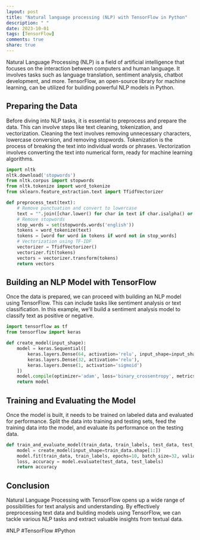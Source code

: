 ```yaml
---
layout: post
title: "Natural language processing (NLP) with TensorFlow in Python"
description: " "
date: 2023-10-01
tags: [TensorFlow]
comments: true
share: true
---
```


Natural Language Processing (NLP) is a field of artificial intelligence that focuses on the interaction between computers and human language. It involves tasks such as language translation, sentiment analysis, chatbot development, and more. TensorFlow, an open-source library for machine learning, can be utilized for building powerful NLP models in Python.

## Preparing the Data

Before diving into NLP tasks, it is essential to preprocess and prepare the data. This can involve steps like text cleaning, tokenization, and vectorization. Cleaning the text involves removing unnecessary characters, lowercase conversion, and removing stopwords. Tokenization is the process of breaking the text into individual words or phrases. Vectorization involves converting the text into numerical form, ready for machine learning algorithms.

```python
import nltk
nltk.download('stopwords')
from nltk.corpus import stopwords
from nltk.tokenize import word_tokenize
from sklearn.feature_extraction.text import TfidfVectorizer

def preprocess_text(text):
    # Remove punctuation and convert to lowercase
    text = "".join([char.lower() for char in text if char.isalpha() or char.isspace()])
    # Remove stopwords
    stop_words = set(stopwords.words('english'))
    tokens = word_tokenize(text)
    tokens = [word for word in tokens if word not in stop_words]
    # Vectorization using TF-IDF
    vectorizer = TfidfVectorizer()
    vectorizer.fit(tokens)
    vectors = vectorizer.transform(tokens)
    return vectors
```

## Building an NLP Model with TensorFlow

Once the data is prepared, we can proceed with building an NLP model using TensorFlow. This can include tasks like sentiment analysis or text classification. In this example, we'll build a sentiment analysis model to classify text as positive or negative.

```python
import tensorflow as tf
from tensorflow import keras

def create_model(input_shape):
    model = keras.Sequential([
        keras.layers.Dense(64, activation='relu', input_shape=input_shape),
        keras.layers.Dense(32, activation='relu'),
        keras.layers.Dense(1, activation='sigmoid')
    ])
    model.compile(optimizer='adam', loss='binary_crossentropy', metrics=['accuracy'])
    return model
```

## Training and Evaluating the Model

Once the model is built, it needs to be trained on labeled data and evaluated for performance. Split the data into training and testing sets, feed the training data into the model, and evaluate its performance on the testing data.

```python
def train_and_evaluate_model(train_data, train_labels, test_data, test_labels):
    model = create_model(input_shape=train_data.shape[1:])
    model.fit(train_data, train_labels, epochs=10, batch_size=32, validation_data=(test_data, test_labels))
    loss, accuracy = model.evaluate(test_data, test_labels)
    return accuracy
```

## Conclusion

Natural Language Processing with TensorFlow opens up a wide range of possibilities for text analysis and understanding. By effectively preprocessing text data and building models using TensorFlow, we can tackle various NLP tasks and extract valuable insights from textual data.

#NLP #TensorFlow #Python